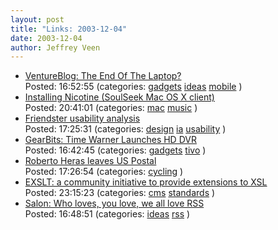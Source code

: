 ```yaml
--- 
layout: post
title: "Links: 2003-12-04"
date: 2003-12-04
author: Jeffrey Veen
---
```

<ul>
    <li><a href="http://www.ventureblog.com/articles/indiv/2003/000212.html#Sidebar">VentureBlog: The End Of The Laptop?</a><br /><span class="link-meta">Posted: 16:52:55 (categories: <a href="http://del.icio.us/veen/gadgets">gadgets</a> <a href="http://del.icio.us/veen/ideas">ideas</a> <a href="http://del.icio.us/veen/mobile">mobile</a> )</span></li>
    <li><a href="http://www.captnswing.net/howto/nicotine/#fink">Installing Nicotine (SoulSeek Mac OS X client)</a><br /><span class="link-meta">Posted: 20:41:01 (categories: <a href="http://del.icio.us/veen/mac">mac</a> <a href="http://del.icio.us/veen/music">music</a> )</span></li>
    <li><a href="http://philip.greenspun.com/teaching/6171/2003-fall/friendster">Friendster usability analysis</a><br /><span class="link-meta">Posted: 17:25:31 (categories: <a href="http://del.icio.us/veen/design">design</a> <a href="http://del.icio.us/veen/ia">ia</a> <a href="http://del.icio.us/veen/usability">usability</a> )</span></li>
    <li><a href="http://www.gearbits.com/archives/000386.html">GearBits: Time Warner Launches HD DVR</a><br /><span class="link-meta">Posted: 16:42:45 (categories: <a href="http://del.icio.us/veen/gadgets">gadgets</a> <a href="http://del.icio.us/veen/tivo">tivo</a> )</span></li>
    <li><a href="http://www.velonews.com/race/int/articles/5306.0.html">Roberto Heras leaves US Postal</a><br /><span class="link-meta">Posted: 17:26:54 (categories: <a href="http://del.icio.us/veen/cycling">cycling</a> )</span></li>
    <li><a href="http://exslt.org/">EXSLT: a community initiative to provide extensions to XSL</a><br /><span class="link-meta">Posted: 23:15:23 (categories: <a href="http://del.icio.us/veen/cms">cms</a> <a href="http://del.icio.us/veen/standards">standards</a> )</span></li>
    <li><a href="http://salon.com/tech/col/rose/2003/12/04/rss/index.html">Salon: Who loves, you love, we all love RSS</a><br /><span class="link-meta">Posted: 16:48:51 (categories: <a href="http://del.icio.us/veen/ideas">ideas</a> <a href="http://del.icio.us/veen/rss">rss</a> )</span></li>
  </ul>
&#8203;